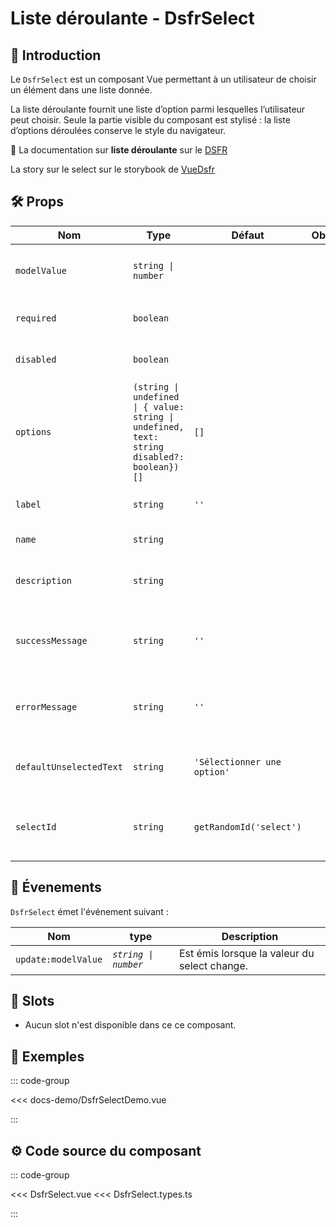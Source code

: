 # Liste déroulante - DsfrSelect

## 🌟 Introduction

Le `DsfrSelect` est un composant Vue permettant à un utilisateur de choisir un élément dans une liste donnée.

La liste déroulante fournit une liste d’option parmi lesquelles l’utilisateur peut choisir. Seule la partie visible du composant est stylisé : la liste d’options déroulées conserve le style du navigateur.

🏅 La documentation sur **liste déroulante** sur le [DSFR](https://www.systeme-de-design.gouv.fr/composants-et-modeles/composants/liste-deroulante)

<VIcon name="vi-file-type-storybook" /> La story sur le select sur le storybook de [VueDsfr](https://storybook.vue-ds.fr/?path=/docs/composants-dsfrselect--docs)

## 🛠️ Props

| Nom                     | Type                                                                                        | Défaut                      | Obligatoire | Description                                                      |
|-------------------------|---------------------------------------------------------------------------------------------|-----------------------------|:-----------:|------------------------------------------------------------------|
| `modelValue`            | `string \| number`                                                                          |                             |             | Valeur associée à l'option sélectionnée.                         |
| `required`              | `boolean`                                                                                   |                             |             | Indique si le select est obligatoire.                            |
| `disabled`              | `boolean`                                                                                   |                             |             | Indique si le select est désactivé.                              |
| `options`               | `(string \| undefined \| { value: string \| undefined, text: string disabled?: boolean})[]` | `[]`                        |             | Options à sélectionner                                           |
| `label`                 | `string`                                                                                    | `''`                        |             | Texte du label associé au select.                                |
| `name`                  | `string`                                                                                    |                             |             | Nom du champ.                                                    |
| `description`           | `string`                                                                                    |                             |             | Si `true`, l'infobulle s'affiche au survol.                      |
| `successMessage`        | `string`                                                                                    | `''`                        |             | Message de validation à afficher en dessous du select.           |
| `errorMessage`          | `string`                                                                                    | `''`                        |             | Message d'erreur à afficher en dessous du select.                |
| `defaultUnselectedText` | `string`                                                                                    | `'Sélectionner une option'` |             | Si `true`, l'infobulle s'affiche au survol.                      |
| `selectId`              | `string`                                                                                    | `getRandomId('select')`     |             | Identifiant unique pour le select. Utilisé pour l'accessibilité. |

## 📡 Évenements

`DsfrSelect` émet l'événement suivant :

| Nom                   | type                 | Description                                  |
|-----------------------|----------------------| ---------------------------------------------|
| `update:modelValue`   | *`string \| number`* | Est émis lorsque la valeur du select change. |

## 🧩 Slots

- Aucun slot n'est disponible dans ce ce composant.

## 📝 Exemples

::: code-group

<Story data-title="Démo" min-h="400px">
  <div
  class="flex flex-col"
  >
    <DsfrSelectDemo />
  </div>
</Story>

<<< docs-demo/DsfrSelectDemo.vue

:::

## ⚙️ Code source du composant

::: code-group

<<< DsfrSelect.vue
<<< DsfrSelect.types.ts

:::

<script setup lang="ts">
import DsfrSelectDemo from './docs-demo/DsfrSelectDemo.vue'
</script>

